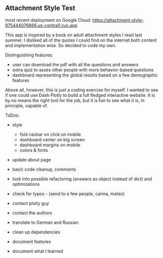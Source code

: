 ## Attachment Style Test

most recent deployment on Google Cloud: https://attachment-style-975444076866.us-central1.run.app

This app is inspired by a book on adult attachment styles I read last summer.
I disliked all of the quizes I could find on the internet both content and implementation
wise. So decided to code my own.

Distinguishing features:
- user can download the pdf with all the questions and answers
- extra quiz to asses other people with more behavior-based questions
- dashboard representing the global results based on a few demographic features

Above all, however, this is just a coding exercise for myself. I wanted to see if one
could use Dash Plotly to build a full fledged interactive website. It is by no means 
the right tool for the job, but it is fun to see what it is, in principle, capable of.

ToDos:
- style
  - fold navbar on click on mobile
  - dashboard center on big screen
  - dashboard margins on mobile
  - colors & fonts
- update about page
- basic code cleanup, comments
- look into possible refactoring (answers as object instead of dict) and optimizations
- check for typos - (send to a few people, carina, mateo)

- contact plotly guy
- contact the authors

- translate to German and Russian

- clean up dependencies  
- document features
- document what I learned
